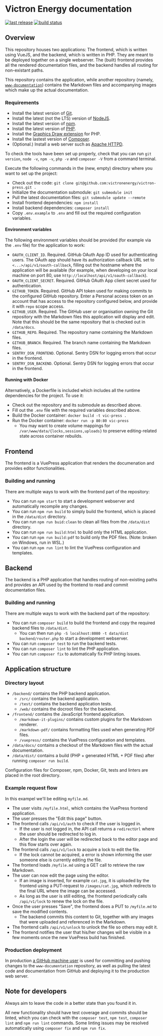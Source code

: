 # Victron Energy documentation

[![last release](https://img.shields.io/github/release/victronenergy/victron-press.svg)](https://github.com/victronenergy/victron-press/releases)
[![build status](https://img.shields.io/travis/com/victronenergy/victron-press/master.svg)](https://travis-ci.com/victronenergy/victron-press)

## Overview

This repository houses two applications: The frontend, which is written using
VueJS, and the backend, which is written in PHP. They are meant to be deployed
together on a single webserver. The (built) frontend provides all the rendered
documentation files, and the backend handles all routing for non-existant paths.

This repository contains the application, while another repository (namely,
[`www-documentation`](https://github.com/victronenergy/www-documentation))
contains the Markdown files and accompanying images which make up the actual
documentation.

### Requirements

- Install the latest version of [Git](https://git-scm.com/downloads/).
- Install the latest (not the LTS) version of [NodeJS](https://nodejs.org/en/download/current/).
- Install the latest version of [npm](https://www.npmjs.com/package/npm).
- Install the latest version of [PHP](https://secure.php.net/downloads.php).
- Install the [Graphics Draw extension](https://secure.php.net/manual/en/image.installation.php) for PHP.
- Install the lastest version of [Composer](https://getcomposer.org/download/).
- (Optional.) Install a web server such as [Apache HTTPD](https://httpd.apache.org/download.cgi).

To check the tools have been set up properly, check that you can run
`git version`, `node -v`, `npm -v`, `php -v` and `composer -V` from a command terminal.

Execute the following commands in the (new, empty) directory where you want to set up the project:

- Check out the code: `git clone git@github.com:victronenergy/victron-press.git .`
- Initialize the documentation submodule: `git submodule init`
- Pull the latest documentation files: `git submodule update --remote`
- Install frontend dependencies: `npm install`
- Install backend dependencies: `composer install`
- Copy `.env.example` to `.env` and fill out the required configuration variables.

#### Environment variables

The following environment variables should be provided (for example via the
`.env` file) for the application to work:

- `OAUTH_CLIENT_ID`. Required. GitHub OAuth App ID used for authenticating users. The OAuth
  app should have its authorization callback URL set to `<...>/api/v1/oauth-callback`,
  filling out the hostname where the application will be available (for example, when
  developing on your local machine on port 80, use `http://localhost/api/v1/oauth-callback`).
- `OAUTH_CLIENT_SECRET`. Required. GitHub OAuth App client secret used for authentication.
- `GITHUB_TOKEN`. Required. GitHub API token used for making commits to the configured
  GitHub repository. Enter a Personal access token on an account that has access to the
  repository configured below, and provide it with `repo` scope access.
- `GITHUB_USER`. Required. The GitHub user or organisation owning the Git repository
  with the Markdown files this application will display and edit. Note that this should
  be the same repository that is checked out in `/data/docs`.
- `GITHUB_REPO`. Required. The repository name containing the Markdown files.
- `GITHUB_BRANCH`. Required. The branch name containing the Markdown files.
- `SENTRY_DSN_FRONTEND`. Optional. Sentry DSN for logging errors that occur in the frontend.
- `SENTRY_DSN_BACKEND`. Optional. Sentry DSN for logging errors that occur in the frontend.

#### Running with Docker

Alternatively, a Dockerfile is included which includes all the runtime
dependencies for the project. To use it:

- Check out the repository and its submodule as described above.
- Fill out the `.env` file with the required variables described above.
- Build the Docker container: `docker build -t vic-press .`
- Run the Docker container: `docker run -p 80:80 vic-press`
  - You may want to create volume mappings for `/var/www/data/{locks,sessions,uploads}`
    to preserve editing-related state across container rebuilds.

## Frontend

The frontend is a VuePress application that renders the documenation and
provides editor functionalities.

### Building and running

There are multiple ways to work with the frontend part of the repository:

- You can run `npm start` to start a development webserver and automatically recompile any changes.
- You can run `npm run build` to simply build the frontend, which is placed in the `/data/dist` directory.
- You can run `npm run buid:clean` to clean all files from the `/data/dist` directory.
- You can run `npm run build:html` to build only the HTML application.
- You can run `npm run build:pdf` to build only the PDF files. (Note: broken on Windows, run in WSL.)
- You can run `npm run lint` to lint the VuePress configuration and templates.

## Backend

The backend is a PHP application that handles routing of non-existing paths and
provides an API used by the frontend to read and commit documentation files.

### Building and running

There are multiple ways to work with the backend part of the repository:

- You can run `composer build` to build the frontend and copy the required backend files to `/data/dist`.
  - You can then run `php -S localhost:8080 -t data/dist backend/router.php` to start a development webserver.
- You can run `composer test` to run the backend tests.
- You can run `composer lint` to lint the PHP application.
- You can run `composer fix` to automatically fix PHP linting issues.

## Application structure

### Directory layout

- `/backend/` contains the PHP backend application.
  - `/src/` contains the backend application.
  - `/test/` contains the backend application tests.
  - `/web/` contains the docroot files for the backend.
- `/frontend/` contains the JavaScript frontend application.
  - `/markdown-it-plugins/` contains custom plugins for the Markdown renderer.
  - `/markdown-pdf/` contains formatting files used when generating PDF files.
  - `/vuepress/` contains the VuePress configuration and templates.
- `/data/docs/` contains a checkout of the Markdown files with the actual documentation.
- `/data/dist/` contains a build (PHP + generated HTML + PDF files) after running `composer run build`.

Configuration files for Composer, npm, Docker, Git, tests and linters are placed
in the root directory.

### Example request flow

In this exampel we'll be editing `myfile.md`.

- The user visits `/myfile.html`, which contains the VuePress frontend application.
- The user presses the "Edit this page" button.
- The frontend calls `/api/v1/auth` to check if the user is logged in.
  - If the user is not logged in, the API call returns a `redirectUrl` where
    the user should be redirected to log in.
  - After the login the user will be redirected back to the editor page and
    this flow starts over again.
- The frontend calls `/api/v1/lock` to acquire a lock to edit the file.
  - If the lock cannot be acquired, a error is shown informing the user
    someone else is currently editing the file.
- The frontend loads `/myfile.md` using a GET call to retrieve the raw
  Markdown.
- The user can now edit the page using the editor.
  - If an image is inserted, for example `cat.jpg`, it is uploaded by the
    frontend using a PUT-request to `/images/cat.jpg`, which redirects to the
    final URL where the image can be accessed.
  - As long as the user is still editing, the frontend periodically calls
    `/api/v1/lock` to renew the lock on the file.
- Once the user presses "Save", the frontend does a PUT to `/myfile.md` to
  save the modified contents.
  - The backend commits this content to Git, together with any images that
    were uploaded and referenced in the Markdown.
- The frontend calls `/api/v1/unlock` to unlock the file so others may edit it.
- The frontend notifies the user that his/her changes will be visible in a few
  moments once the new VuePress build has finished.

### Production deployment

In production [a GitHub machine user](https://github.com/VictronPress) is used
for committing and pushing changes to the `www-documentation` repository, as
well as pulling the latest code and documentation from GitHub and deploying it
to the production web server.

## Note for developers

Always aim to leave the code in a better state than you found it in.

All new functionality should have test coverage and commits should be linted,
which you can check with the `composer test`, `npm test`, `composer lint` and
`npm run lint` commands. Some linting issues may be resolved automatically
using `composer fix` and `npm run fix`.
